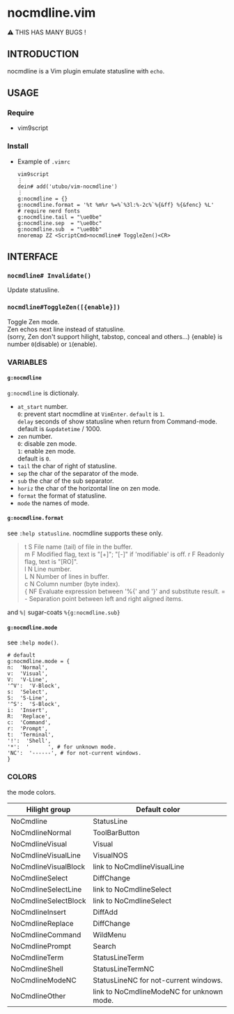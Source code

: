 # nocmdline.vim

⚠ THIS HAS MANY BUGS !

## INTRODUCTION
nocmdline is a Vim plugin emulate statusline with `echo`.


## USAGE
### Require
- vim9script

### Install
- Example of `.vimrc`
  ```vim
  vim9script
  ⋮
  dein# add('utubo/vim-nocmdline')
  ⋮
  g:nocmdline = {}
  g:nocmdline.format = '%t %m%r %=%`%3l:%-2c%`%{&ff} %{&fenc} %L'
  # require nerd fonts
  g:nocmdline.tail = "\ue0be"
  g:nocmdline.sep  = "\ue0bc"
  g:nocmdline.sub  = "\ue0bb"
  nnoremap ZZ <ScriptCmd>nocmdline# ToggleZen()<CR>
  ```


## INTERFACE
### `nocmdline# Invalidate()`
Update statusline.

### `nocmdline#ToggleZen([{enable}])`
Toggle Zen mode.  
Zen echos next line instead of statusline.  
(sorry, Zen don't support hilight, tabstop, conceal and others...) {enable} is number `0`(disable) or `1`(enable).

### VARIABLES
#### `g:nocmdline`
`g:nocmdline` is dictionaly.  
- `at_start`
  number.  
  `0`: prevent start nocmdline at `VimEnter`. `default` is `1`.  
  `delay`    seconds of show statusline when return from Command-mode.  
  default is `&updatetime` / 1000.
- `zen`
  number.  
  `0`: disable zen mode.  
  `1`: enable zen mode.  
  default is `0`.
- `tail`
  the char of right of statusline.
- `sep`
  the char of the separator of the mode.
- `sub`
  the char of the sub separator.
- `horiz`
  the char of the horizontal line on zen mode.
- `format`
  the format of statusline.
- `mode`
  the names of mode.

#### `g:nocmdline.format`
see `:help statusline`.
nocmdline supports these only.

> t S   File name (tail) of file in the buffer.  
> m F   Modified flag, text is "[+]"; "[-]" if 'modifiable' is off. r F   Readonly flag, text is "[RO]".  
> l N   Line number.  
> L N   Number of lines in buffer.  
> c N   Column number (byte index).  
> { NF  Evaluate expression between '%{' and '}' and substitute result. = -   Separation point between left and right aligned items.

and `%|` sugar-coats `%{g:nocmdline.sub}`

#### `g:nocmdline.mode`
see `:help mode()`.

```vim
# default
g:nocmdline.mode = {
n:  'Normal',
v:  'Visual',
V:  'V-Line',
'^V':  'V-Block',
s:  'Select',
S:  'S-Line',
'^S':  'S-Block',
i:  'Insert',
R:  'Replace',
c:  'Command',
r:  'Prompt',
t:  'Terminal',
'!':  'Shell',
'*':  '      ', # for unknown mode.
'NC':  '------', # for not-current windows.
}
```

### COLORS
the mode colors.

|Hilight group        |Default color               |
|---------------------|----------------------------|
|NoCmdline            |StatusLine                  |
|NoCmdlineNormal      |ToolBarButton               |
|NoCmdlineVisual      |Visual                      |
|NoCmdlineVisualLine  |VisualNOS                   |
|NoCmdlineVisualBlock |link to NoCmdlineVisualLine |
|NoCmdlineSelect      |DiffChange                  |
|NoCmdlineSelectLine  |link to NoCmdlineSelect     |
|NoCmdlineSelectBlock |link to NoCmdlineSelect     |
|NoCmdlineInsert      |DiffAdd                     |
|NoCmdlineReplace     |DiffChange                  |
|NoCmdlineCommand     |WildMenu                    |
|NoCmdlinePrompt      |Search                      |
|NoCmdlineTerm        |StatusLineTerm              |
|NoCmdlineShell       |StatusLineTermNC            |
|NoCmdlineModeNC      |StatusLineNC for not-current windows. |
|NoCmdlineOther       |link to NoCmdlineModeNC for unknown mode. |

